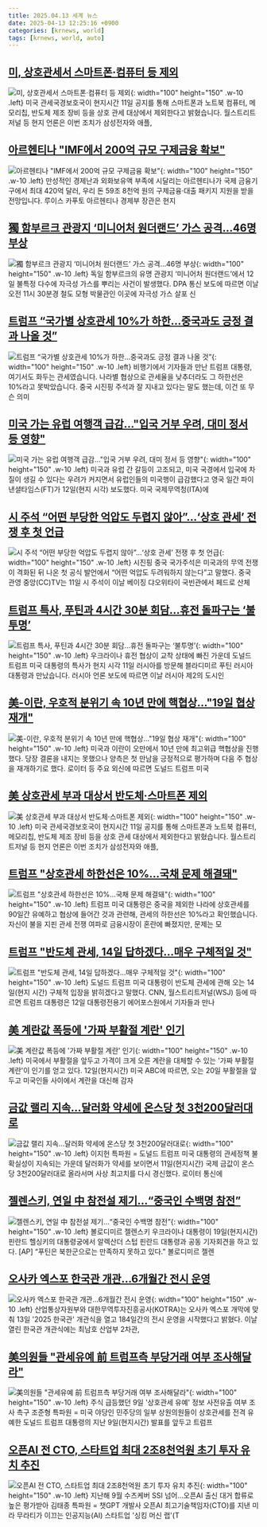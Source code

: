 ```yaml
---
title: 2025.04.13 세계 뉴스
date: 2025-04-13 12:25:16 +0900
categories: [krnews, world]
tags: [krnews, world, auto]
---
```

## [미, 상호관세서 스마트폰·컴퓨터 등 제외](https://n.news.naver.com/mnews/article/214/0001417842)

![미, 상호관세서 스마트폰·컴퓨터 등 제외](https://mimgnews.pstatic.net/image/origin/214/2025/04/13/1417842.jpg?type=nf220_150){: width="100" height="150" .w-10 .left}
미국 관세국경보호국이 현지시간 11일 공지를 통해 스마트폰과 노트북 컴퓨터, 메모리칩, 반도체 제조 장비 등을 상호 관세 대상에서 제외한다고 밝혔습니다. 월스트리트저널 등 현지 언론은 이번 조치가 삼성전자와 애플,

## [아르헨티나 "IMF에서 200억 규모 구제금융 확보"](https://n.news.naver.com/mnews/article/052/0002179166)

![아르헨티나 "IMF에서 200억 규모 구제금융 확보"](https://mimgnews.pstatic.net/image/origin/052/2025/04/12/2179166.jpg?type=nf220_150){: width="100" height="150" .w-10 .left}
만성적인 경제난과 외화보유액 부족에 시달리는 아르헨티나가 국제 금융기구에서 최대 420억 달러, 우리 돈 59조 8천억 원의 구제금융·대출 패키지 지원을 받을 전망입니다. 루이스 카푸토 아르헨티나 경제부 장관은 현지

## [獨 함부르크 관광지 ‘미니어처 원더랜드’ 가스 공격…46명 부상](https://n.news.naver.com/mnews/article/003/0013179930)

![獨 함부르크 관광지 ‘미니어처 원더랜드’ 가스 공격…46명 부상](https://mimgnews.pstatic.net/image/origin/003/2025/04/13/13179930.jpg?type=nf220_150){: width="100" height="150" .w-10 .left}
독일 함부르크의 유명 관광지 ‘미니어처 원더랜드’에서 12일 불특정 다수에 자극성 가스를 뿌리는 사건이 발생했다. DPA 통신 보도에 따르면 이날 오전 11시 30분경 철도 모형 박물관인 이곳에 자극성 가스 살포 신

## [트럼프 “국가별 상호관세 10%가 하한…중국과도 긍정 결과 나올 것”](https://n.news.naver.com/mnews/article/056/0011930542)

![트럼프 “국가별 상호관세 10%가 하한…중국과도 긍정 결과 나올 것”](https://mimgnews.pstatic.net/image/origin/056/2025/04/12/11930542.jpg?type=nf220_150){: width="100" height="150" .w-10 .left}
비행기에서 기자들과 만난 트럼프 대통령, 여기서도 화두는 관세였습니다. 나라별 협상으로 관세율을 낮추더라도 그 하한선은 10%라고 못박았습니다. 중국 시진핑 주석과 잘 지내고 있다는 말도 했는데, 이건 또 무슨 의미

## [미국 가는 유럽 여행객 급감…"입국 거부 우려, 대미 정서 등 영향"](https://n.news.naver.com/mnews/article/079/0004013032)

![미국 가는 유럽 여행객 급감…"입국 거부 우려, 대미 정서 등 영향"](https://mimgnews.pstatic.net/image/origin/079/2025/04/12/4013032.jpg?type=nf220_150){: width="100" height="150" .w-10 .left}
미국과 유럽 간 갈등이 고조되고, 미국 국경에서 입국에 차질이 생길 수 있다는 우려가 커지면서 유럽인들의 미국행이 급감했다고 영국 일간 파이낸셜타임스(FT)가 12일(현지 시각) 보도했다. 미국 국제무역청(ITA)에

## [시 주석 “어떤 부당한 억압도 두렵지 않아”…‘상호 관세’ 전쟁 후 첫 언급](https://n.news.naver.com/mnews/article/003/0013179933)

![시 주석 “어떤 부당한 억압도 두렵지 않아”…‘상호 관세’ 전쟁 후 첫 언급](https://mimgnews.pstatic.net/image/origin/003/2025/04/13/13179933.jpg?type=nf220_150){: width="100" height="150" .w-10 .left}
시진핑 중국 국가주석은 미국과의 무역 전쟁이 격화된 뒤 나온 첫 공식 발언에서 “어떤 억압도 두려워하지 않는다”고 말했다. 중국 관영 중앙(CC)TV는 11일 시 주석이 이날 베이징 댜오위타이 국빈관에서 페드로 산체

## [트럼프 특사, 푸틴과 4시간 30분 회담…휴전 돌파구는 ‘불투명’](https://n.news.naver.com/mnews/article/056/0011930382)

![트럼프 특사, 푸틴과 4시간 30분 회담…휴전 돌파구는 ‘불투명’](https://mimgnews.pstatic.net/image/origin/056/2025/04/12/11930382.jpg?type=nf220_150){: width="100" height="150" .w-10 .left}
우크라이나 휴전 협상이 교착 상태에 빠진 가운데 도널드 트럼프 미국 대통령의 특사가 현지 시각 11일 러시아를 방문해 블라디미르 푸틴 러시아 대통령과 만났습니다. 러시아 언론 보도에 따르면 이날 러시아 제2의 도시인

## [美-이란, 우호적 분위기 속 10년 만에 핵협상…"19일 협상 재개"](https://n.news.naver.com/mnews/article/277/0005577020)

![美-이란, 우호적 분위기 속 10년 만에 핵협상…"19일 협상 재개"](https://mimgnews.pstatic.net/image/origin/277/2025/04/13/5577020.jpg?type=nf220_150){: width="100" height="150" .w-10 .left}
미국과 이란이 오만에서 10년 만에 최고위급 핵협상을 진행했다. 당장 결론을 내지는 못했으나 양측은 첫 만남을 긍정적으로 평가하며 다음 주 협상을 재개하기로 했다. 로이터 등 주요 외신에 따르면 도널드 트럼프 미국

## [美 상호관세 부과 대상서 반도체·스마트폰 제외](https://n.news.naver.com/mnews/article/214/0001417864)

![美 상호관세 부과 대상서 반도체·스마트폰 제외](https://mimgnews.pstatic.net/image/origin/214/2025/04/13/1417864.jpg?type=nf220_150){: width="100" height="150" .w-10 .left}
미국 관세국경보호국이 현지시간 11일 공지를 통해 스마트폰과 노트북 컴퓨터, 메모리칩, 반도체 제조 장비 등을 상호 관세 대상에서 제외한다고 밝혔습니다. 월스트리트저널 등 현지 언론은 이번 조치가 삼성전자와 애플,

## [트럼프 "상호관세 하한선은 10%...국채 문제 해결돼"](https://n.news.naver.com/mnews/article/052/0002179321)

![트럼프 "상호관세 하한선은 10%...국채 문제 해결돼"](https://mimgnews.pstatic.net/image/origin/052/2025/04/12/2179321.jpg?type=nf220_150){: width="100" height="150" .w-10 .left}
트럼프 미국 대통령은 중국을 제외한 나라에 상호관세를 90일간 유예하고 협상에 들어간 것과 관련해, 관세의 하한선은 10%라고 확인했습니다. 자신이 불을 지핀 관세 전쟁 여파로 금융시장이 혼란에 빠졌지만, 문제는 모

## [트럼프 "반도체 관세, 14일 답하겠다…매우 구체적일 것"](https://n.news.naver.com/mnews/article/003/0013180357)

![트럼프 "반도체 관세, 14일 답하겠다…매우 구체적일 것"](https://mimgnews.pstatic.net/image/origin/003/2025/04/13/13180357.jpg?type=nf220_150){: width="100" height="150" .w-10 .left}
도널드 트럼프 미국 대통령이 반도체 관세에 관해 오는 14일(현지 시간) 구체적 입장을 밝히겠다고 말했다. CNN, 월스트리트저널(WSJ) 등에 따르면 트럼프 대통령은 12일 대통령전용기 에어포스원에서 기자들과 만나

## [美 계란값 폭등에 '가짜 부활절 계란' 인기](https://n.news.naver.com/mnews/article/003/0013180172)

![美 계란값 폭등에 '가짜 부활절 계란' 인기](https://mimgnews.pstatic.net/image/origin/003/2025/04/13/13180172.jpg?type=nf220_150){: width="100" height="150" .w-10 .left}
미국에서 부활절을 앞두고 가격이 크게 오른 계란을 대체할 수 있는 '가짜 부활절 계란'이 인기를 얻고 있다. 12일(현지시간) 미국 ABC에 따르면, 오는 20일 부활절을 앞두고 미국인들 사이에서 계란을 대신해 감자

## [금값 랠리 지속…달러화 약세에 온스당 첫 3천200달러대로](https://n.news.naver.com/mnews/article/001/0015325753)

![금값 랠리 지속…달러화 약세에 온스당 첫 3천200달러대로](https://mimgnews.pstatic.net/image/origin/001/2025/04/12/15325753.jpg?type=nf220_150){: width="100" height="150" .w-10 .left}
이지헌 특파원 = 도널드 트럼프 미국 대통령의 관세정책 불확실성이 지속되는 가운데 달러화가 약세를 보이면서 11일(현지시간) 국제 금값이 온스당 3천200달러대로 올라서며 사상 최고치를 다시 경신했다. 로이터 통신에

## [젤렌스키, 연일 中 참전설 제기…“중국인 수백명 참전”](https://n.news.naver.com/mnews/article/016/0002456218)

![젤렌스키, 연일 中 참전설 제기…“중국인 수백명 참전”](https://mimgnews.pstatic.net/image/origin/016/2025/04/12/2456218.jpg?type=nf220_150){: width="100" height="150" .w-10 .left}
볼로디미르 젤렌스키 우크라이나 대통령이 19일(현지시간) 핀란드 헬싱키의 대통령궁에서 알렉산더 스텁 핀란드 대통령과 공동 기자회견을 하고 있다. [AP] “푸틴은 북한군으로는 만족하지 못하고 있다.” 볼로디미르 젤렌

## [오사카 엑스포 한국관 개관...6개월간 전시 운영](https://n.news.naver.com/mnews/article/030/0003302739)

![오사카 엑스포 한국관 개관...6개월간 전시 운영](https://mimgnews.pstatic.net/image/origin/030/2025/04/13/3302739.jpg?type=nf220_150){: width="100" height="150" .w-10 .left}
산업통상자원부와 대한무역투자진흥공사(KOTRA)는 오사카 엑스포 개막에 맞춰 13일 '2025 한국관' 개관식을 열고 184일간의 전시 운영을 시작했다고 밝혔다. 이날 열린 한국관 개관식에는 최남호 산업부 2차관,

## [美의원들 "관세유예 前 트럼프측 부당거래 여부 조사해달라"](https://n.news.naver.com/mnews/article/001/0015325776)

![美의원들 "관세유예 前 트럼프측 부당거래 여부 조사해달라"](https://mimgnews.pstatic.net/image/origin/001/2025/04/12/15325776.jpg?type=nf220_150){: width="100" height="150" .w-10 .left}
주식 급등했던 9일 '상호관세 유예' 정보 사전유출 여부 조사 촉구 조준형 특파원 = 미국 야당인 민주당의 일부 상원의원들이 상호관세를 전격 유예한 도널드 트럼프 대통령의 지난 9일(현지시간) 발표를 앞두고 트럼프

## [오픈AI 전 CTO, 스타트업 최대 2조8천억원 초기 투자 유치 추진](https://n.news.naver.com/mnews/article/001/0015325724)

![오픈AI 전 CTO, 스타트업 최대 2조8천억원 초기 투자 유치 추진](https://mimgnews.pstatic.net/image/origin/001/2025/04/12/15325724.jpg?type=nf220_150){: width="100" height="150" .w-10 .left}
지난해 9월 수츠케버 SSI 넘어…오픈AI 출신 대거 합류로 높은 평가받아 김태종 특파원 = 챗GPT 개발사 오픈AI 최고기술책임자(CTO)를 지낸 미라 무라티가 이끄는 인공지능(AI) 스타트업 '싱킹 머신 랩'(T

